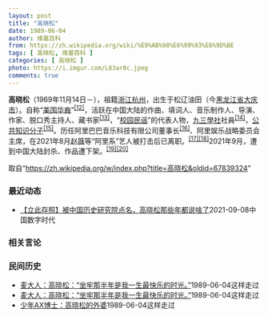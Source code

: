 ```yaml
---
layout: post
title: "高晓松"
date: 1989-06-04
author: 维基百科
from: https://zh.wikipedia.org/wiki/%E9%AB%98%E6%99%93%E6%9D%BE
tags: [ 高晓松, 维基百科 ]
categories: [ 高晓松 ]
photo: https://i.imgur.com/L63ar8c.jpeg
comments: true
---
```

<div class="mw-parser-output">

<p><b>高晓松</b>（1969年11月14日<span class="useeditintro" title="Template:BLP editintro">－</span>），祖籍<a href="/wiki/%E6%B5%99%E6%B1%9F" class="mw-redirect" title="浙江">浙江</a><a href="/wiki/%E6%9D%AD%E5%B7%9E" class="mw-redirect" title="杭州">杭州</a>，出生于松辽油田（今<a href="/wiki/%E9%BB%91%E9%BE%99%E6%B1%9F%E7%9C%81" title="黑龙江省">黑龙江省</a><a href="/wiki/%E5%A4%A7%E5%BA%86%E5%B8%82" title="大庆市">大庆市</a>）。自称“<a href="/wiki/%E7%BE%8E%E5%9B%BD%E5%8D%8E%E8%A3%94" class="mw-redirect" title="美国华裔">美国华裔</a>”<sup id="cite_ref-14" class="reference"><a href="#cite_note-14">[12]</a></sup>，活跃在中国大陆的作曲、填词人、音乐制作人、导演、作家、脱口秀主持人、藏书家<sup id="cite_ref-15" class="reference"><a href="#cite_note-15">[13]</a></sup>，“<a href="/wiki/%E6%A0%A1%E5%9B%AD%E6%B0%91%E8%B0%A3" class="mw-redirect" title="校园民谣">校园民谣</a>”的代表人物，<a href="/wiki/%E4%B9%9D%E4%B8%89%E5%AD%B8%E7%A4%BE" class="mw-redirect" title="九三學社">九三學社</a>社員<sup id="cite_ref-九三学社_16-0" class="reference"><a href="#cite_note-九三学社-16">[14]</a></sup>，<a href="/wiki/%E5%85%AC%E5%85%B1%E7%9F%A5%E8%AF%86%E5%88%86%E5%AD%90" title="公共知识分子">公共知识分子</a><sup id="cite_ref-17" class="reference"><a href="#cite_note-17">[15]</a></sup>。历任阿里巴巴音乐科技有限公司董事长<sup id="cite_ref-18" class="reference"><a href="#cite_note-18">[16]</a></sup>、阿里娱乐战略委员会主席，在2021年8月<a href="/wiki/%E8%B5%B5%E8%96%87" class="mw-redirect" title="赵薇">赵薇</a>等“阿里系”艺人被打击后已离职。<sup id="cite_ref-19" class="reference"><a href="#cite_note-19">[17]</a></sup><sup id="cite_ref-20" class="reference"><a href="#cite_note-20">[18]</a></sup>2021年9月，遭到中国大陆封杀、作品遭下架。<sup id="cite_ref-21" class="reference"><a href="#cite_note-21">[19]</a></sup><sup id="cite_ref-22" class="reference"><a href="#cite_note-22">[20]</a></sup>
</p>
</div><noscript><img src="//zh.wikipedia.org/wiki/Special:CentralAutoLogin/start?type=1x1" alt="" title="" width="1" height="1" style="border: none; position: absolute;"></noscript>
<div class="printfooter">取自“<a dir="ltr" href="https://zh.wikipedia.org/w/index.php?title=高晓松&amp;oldid=67839324">https://zh.wikipedia.org/w/index.php?title=高晓松&amp;oldid=67839324</a>”</div><div id="recent-news"><h3>最近动态</h3><ul><li><a href="https://nodebe4.github.io/waimei/2021-09-08/%E7%AB%8B%E6%AD%A4%E5%AD%98%E7%85%A7-%E8%A2%AB%E4%B8%AD%E5%9B%BD%E5%8E%86%E5%8F%B2%E7%A0%94%E7%A9%B6%E9%99%A2%E7%82%B9%E5%90%8D-%E9%AB%98%E6%99%93%E6%9D%BE%E9%82%A3%E4%BA%9B%E5%B9%B4%E9%83%BD%E8%AF%B4%E5%95%A5%E4%BA%86" title="【立此存照】被中国历史研究院点名，高晓松那些年都说啥了—— 编者按：该文来自观察者网微信公众号，中国近期先后对多名娱乐文化界的“劣迹艺人”进行网络封杀，而如今也落到了文化名人高晓松头上。之前，@...">【立此存照】被中国历史研究院点名，高晓松那些年都说啥了</a><time>2021-09-08</time><a class="tag">中国数字时代</a></li>
</ul></div><div id="open-opinion"><h3>相关言论</h3><ul></ul></div><div id="mjls-record"><h3>民间历史</h3><ul><li><a href="https://nodebe4.github.io/mjlsh/1989-06-04/%E9%BA%A6%E5%A4%A7%E4%BA%BA-%E9%AB%98%E6%99%93%E6%9D%BE-%E5%9D%90%E7%89%A2%E9%82%A3%E5%8D%8A%E5%B9%B4%E6%98%AF%E6%88%91%E4%B8%80%E7%94%9F%E6%9C%80%E5%BF%AB%E4%B9%90%E7%9A%84%E6%97%B6%E5%85%89/" title="麦大人">麦大人：高晓松：“坐牢那半年是我一生最快乐的时光。”</a><time>1989-06-04</time><a class="tag">这样走过</a></li>
<li><a href="https://nodebe4.github.io/mjlsh/1989-06-04/%E5%B7%AB%E9%B8%BF-%E4%B8%8D%E6%9C%9F%E8%80%8C%E9%81%87-%E5%AF%B9%E4%B9%A6%E7%9A%84%E8%AE%B0%E5%BF%86%E4%B8%8E%E8%AE%B0%E5%BF%86%E4%B8%AD%E7%9A%84%E8%AF%BB%E4%B9%A6/" title="麦大人">麦大人：高晓松：“坐牢那半年是我一生最快乐的时光。”</a><time>1989-06-04</time><a class="tag">这样走过</a></li>
<li><a href="https://nodebe4.github.io/mjlsh/1989-06-04/%E5%B0%91%E5%B9%B4AX%E5%8D%9A%E5%A3%AB-%E9%AB%98%E6%99%93%E6%9D%BE%E7%9A%84%E5%A4%96%E5%A9%86/" title="少年AX博士">少年AX博士：高晓松的外婆</a><time>1989-06-04</time><a class="tag">这样走过</a></li>
</ul></div>